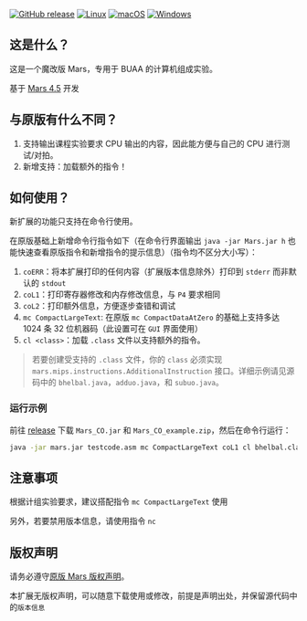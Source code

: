 [![GitHub release](https://img.shields.io/github/release/Toby-Shi-cloud/Mars-with-BUAA-CO-extension.svg)](https://GitHub.com/Toby-Shi-cloud/Mars-with-BUAA-CO-extension/releases/)
[![Linux](https://svgshare.com/i/Zhy.svg)](https://svgshare.com/i/Zhy.svg)
[![macOS](https://svgshare.com/i/ZjP.svg)](https://svgshare.com/i/ZjP.svg)
[![Windows](https://svgshare.com/i/ZhY.svg)](https://svgshare.com/i/ZhY.svg)

## 这是什么？

这是一个魔改版 Mars，专用于 BUAA 的计算机组成实验。

基于 [Mars 4.5](http://courses.missouristate.edu/KenVollmar/MARS/) 开发

## 与原版有什么不同？

1. 支持输出课程实验要求 CPU 输出的内容，因此能方便与自己的 CPU 进行测试/对拍。
2. 新增支持：加载额外的指令！

## 如何使用？

新扩展的功能只支持在命令行使用。

在原版基础上新增命令行指令如下（在命令行界面输出 `java -jar Mars.jar h` 也能快速查看原版指令和新增指令的提示信息）（指令均不区分大小写）：

1. `coERR`：将本扩展打印的任何内容（扩展版本信息除外）打印到 `stderr` 而非默认的 `stdout`
2. `coL1`：打印寄存器修改和内存修改信息，与 `P4` 要求相同
3. `coL2`：打印额外信息，方便逐步查错和调试
4. `mc CompactLargeText`: 在原版 `mc CompactDataAtZero` 的基础上支持多达 $1024$ 条 $32$ 位机器码（此设置可在 `GUI` 界面使用）
5. `cl <class>`：加载 `.class` 文件以支持额外的指令。
> 若要创建受支持的 `.class` 文件，你的 `class` 必须实现 `mars.mips.instructions.AdditionalInstruction` 接口。详细示例请见源码中的 `bhelbal.java`，`adduo.java`，和 `subuo.java`。

### 运行示例

前往 [release](https://GitHub.com/Toby-Shi-cloud/Mars-with-BUAA-CO-extension/releases/) 下载 `Mars_CO.jar` 和 `Mars_CO_example.zip`，然后在命令行运行：

```sh
java -jar mars.jar testcode.asm mc CompactLargeText coL1 cl bhelbal.class cl adduo.class cl subuo.class
```

## 注意事项

根据计组实验要求，建议搭配指令 `mc CompactLargeText` 使用

另外，若要禁用版本信息，请使用指令 `nc`

## 版权声明

请务必遵守[原版 Mars 版权声明](MARSlicense.txt)。

本扩展无版权声明，可以随意下载使用或修改，前提是声明出处，并保留源代码中的`版本信息`
